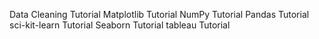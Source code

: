 Data Cleaning Tutorial
Matplotlib Tutorial
NumPy Tutorial
Pandas Tutorial
sci-kit-learn Tutorial
Seaborn Tutorial
tableau Tutorial
